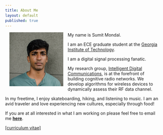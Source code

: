 ```yaml
---
title: About Me
layout: default
published: true
---
```

<img src="/images/thatsme.JPG" style="width: 35%; float:left;margin:0 1em 1em 1em;" alt="Sumit" />

My name is Sumit Mondal.

I am an ECE graduate student at the [Georgia Institute of Technology](https://www.ece.gatech.edu/).

I am a digital signal processing fanatic.

My research group, [Intelligent Digital Communications](http://www.vip.gatech.edu/teams/intelligent-digital-communications), is at the forefront of building cognitive radio networks. We develop algorithms for wireless devices to dynamically assess their RF data channel.

In my freetime, I enjoy skateboarding, hiking, and listening to music. I am an avid traveler and love experiencing new cultures, especially through food!

If you are at all interested in what I am working on please feel free to email me [__here__](mailto:sumitmondal@gatech.edu).

<a href="/docs/cv.pdf">[curriculum vitae]</a>


